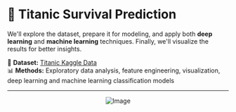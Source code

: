 # 🚢 Titanic Survival Prediction

We'll explore the dataset, prepare it for modeling, and apply both **deep learning** and **machine learning** techniques. Finally, we'll visualize the results for better insights.

📌 **Dataset:** [Titanic Kaggle Data](https://www.kaggle.com/c/titanic/data)  
📊 **Methods:** Exploratory data analysis, feature engineering, visualization, deep learning and machine learning classification models  

---

<div style="text-align: center;">
    <img src="https://images.nationalgeographic.org/image/upload/v1638882458/EducationHub/photos/titanic-sinking.jpg" alt="Image">
</div>
